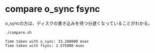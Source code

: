 # compare o_sync fsync
o_syncの方は、ディスクの書き込みを待つ分遅くなっていることがわかる。
```sh
./compare.sh
```
```
Time taken with o_sync: 33.288000 msec
Time taken with fsync: 2.575000 msec
```
